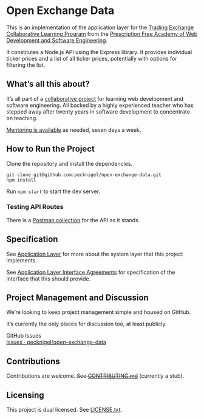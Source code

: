 
# Open Exchange Data

This is an implementation of the application layer for the [Trading Exchange Collaborative Learning Program](https://github.com/pecknigel/trading-exchange-collaborative-learning) from the [Prescription Free Academy of Web Development and Software Engineering](https://prescriptionfree.academy/).

It constitutes a Node.js API using the Express library. It provides individual ticker prices and a list of all ticker prices, potentially with options for filtering the list.

## What’s all this about?

It’s all part of a [collaborative project](https://github.com/pecknigel/trading-exchange-collaborative-learning) for learning web development and software engineering. All backed by a highly experienced teacher who has stepped away after twenty years in software development to concentrate on teaching.

[Mentoring is available](https://prescriptionfree.academy/) as needed, seven days a week.

## How to Run the Project

Clone the repository and install the dependencies.

```
git clone git@github.com:pecknigel/open-exchange-data.git
npm install
```

Run `npm start` to start the dev server.

### Testing API Routes

There is a [Postman collection](https://www.postman.com/nigelpeck/trading-exchange-collaborative-learning/collection/xr5aub1/open-exchange-data) for the API as it stands.

## Specification

See [Application Layer](https://github.com/pecknigel/trading-exchange-collaborative-learning?tab=readme-ov-file#application-layer) for more about the system layer that this project implements.

See [Application Layer Interface Agreements](https://github.com/pecknigel/trading-exchange-collaborative-learning?tab=readme-ov-file#application-layer-interface) for specification of the interface that this should provide.

## Project Management and Discussion

We’re looking to keep project management simple and housed on GitHub.

It’s currently the only places for discussion too, at least publicly.

GitHub Issues    
[Issues · pecknigel/open-exchange-data](https://github.com/pecknigel/open-exchange-data/issues)

## Contributions

Contributions are welcome. ~~See [CONTRIBUTING.md](CONTRIBUTING.md)~~ (currently a stub).

## Licensing

This project is dual licensed. See [LICENSE.txt](LICENSE.txt).
